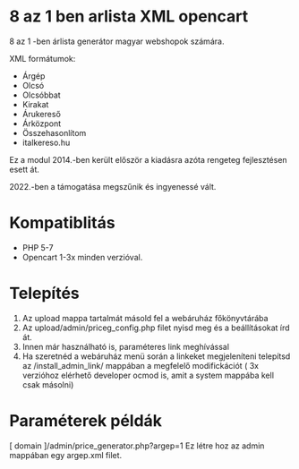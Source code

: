 # 8 az 1 ben arlista XML opencart
8 az 1 -ben árlista generátor magyar webshopok számára.

XML formátumok:
- Árgép
- Olcsó
- Olcsóbbat
- Kirakat
- Árukereső
- Árközpont
- Összehasonlítom
- italkereso.hu

Ez a modul 2014.-ben került először a kiadásra azóta rengeteg fejlesztésen esett át.

2022.-ben a támogatása megszűnik és ingyenessé vált.

# Kompatiblitás

- PHP 5-7 
- Opencart 1-3x minden verzióval.

# Telepítés 

1. Az upload mappa tartalmát másold fel a webáruház főkönyvtárába
2. Az upload/admin/priceg_config.php filet nyisd meg és a beállításokat írd át.
3. Innen már használható is, paraméteres link meghívással
4. Ha szeretnéd a webáruház menü során a linkeket megjeleníteni telepítsd az /install_admin_link/ mappában a megfelelő modifickációt
( 3x verzióhoz elérhető developer ocmod is, amit a system mappába kell csak másolni)

# Paraméterek példák
[ domain ]/admin/price_generator.php?argep=1
Ez létre hoz az admin mappában egy argep.xml filet.
